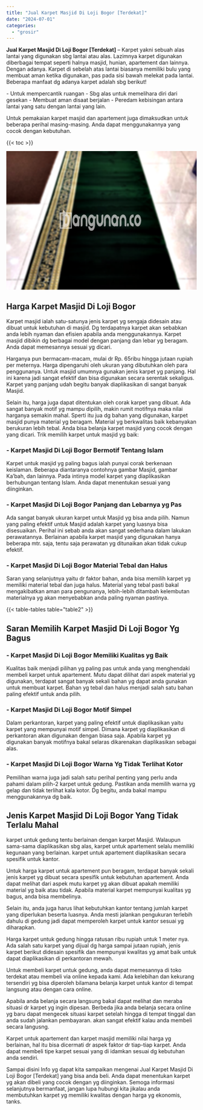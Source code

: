 ```yaml
---
title: "Jual Karpet Masjid Di Loji Bogor [Terdekat]"
date: "2024-07-01"
categories: 
  - "grosir"
---
```


**Jual Karpet Masjid Di Loji Bogor \[Terdekat\]** – Karpet yakni sebuah alas lantai yang digunakan sbg lantai atau alas. Lazimnya karpet digunakan diberbagai tempat seperti halnya masjid, hunian, apartement dan lainnya. Dengan adanya. Karpet di sebelah atas lantai biasanya memiliki bulu yang membuat aman ketika digunakan, pas pada sisi bawah melekat pada lantai. Beberapa manfaat dg adanya karpet adalah sbg berikut!

\- Untuk mempercantik ruangan - Sbg alas untuk memelihara diri dari gesekan - Membuat aman disaat berjalan - Peredam kebisingan antara lantai yang satu dengan lantai yang lain.

Untuk pemakaian karpet masjid dan apartement juga dimaksudkan untuk beberapa perihal masing-masing. Anda dapat menggunakannya yang cocok dengan kebutuhan.

{{< toc >}}

![Jual Karpet Masjid Di Loji Bogor [Terdekat]](/images/grosir-karpet-murah-51.png)

## Harga Karpet Masjid Di Loji Bogor

Karpet masjid ialah satu-satunya jenis karpet yg sengaja didesain atau dibuat untuk kebutuhan di masjid. Dg terdapatnya karpet akan sebabkan anda lebih nyaman dan efisien apabila anda menggunakannya. Karpet masjid dibikin dg berbagai model dengan panjang dan lebar yg beragam. Anda dapat memesannya sesuai yg dicari.

Harganya pun bermacam-macam, mulai dr Rp. 65ribu hingga jutaan rupiah per meternya. Harga dipengaruhi oleh ukuran yang dibutuhkan oleh para penggunanya. Untuk masjid umumnya gunakan jenis karpet yg panjang. Hal ini karena jadi sangat efektif dan bisa digunakan secara serentak sekaligus. Karpet yang panjang udah begitu banyak diaplikasikan di sangat banyak Masjid.

Selain itu, harga juga dapat ditentukan oleh corak karpet yang dibuat. Ada sangat banyak motif yg mampu dipilih, makin rumit motifnya maka nilai harganya semakin mahal. Sperti itu jua dg bahan yang digunakan, karpet masjid punya material yg beragam. Material yg berkwalitas baik kebanyakan berukuran lebih tebal. Anda bisa belanja karpet masjid yang cocok dengan yang dicari. Trik memilih karpet untuk masjid yg baik:

### \- Karpet Masjid Di Loji Bogor Bermotif Tentang Islam

Karpet untuk masjid yg paling bagus ialah punyai corak berkenaan keislaman. Beberapa diantaranya contohnya gambar Masjid, gambar Ka’bah, dan lainnya. Pada intinya model karpet yang diaplikasikan berhubungan tentang Islam. Anda dapat menentukan sesuai yang diinginkan.

### \- Karpet Masjid Di Loji Bogor Panjang dan Lebarnya yg Pas

Ada sangat banyak ukuran karpet untuk Masjid yg bisa anda pilih. Namun yang paling efektif untuk Masjid adalah karpet yang luasnya bisa disesuaikan. Perihal ini sebab anda akan sangat sederhana dalam lakukan perawatannya. Berlainan apabila karpet masjid yang digunakan hanya beberapa mtr. saja, tentu saja perawatan yg ditunaikan akan tidak cukup efektif.

### \- Karpet Masjid Di Loji Bogor Material Tebal dan Halus

Saran yang selanjutnya yaitu dr faktor bahan, anda bisa memilih karpet yg memiliki material tebal dan juga halus. Material yang tebal pasti bakal mengakibatkan aman para pengunanya, lebih-lebih ditambah kelembutan materialnya yg akan menyebabkan anda paling nyaman pastinya.

{{< table-tables table="table2" >}}

## Saran Memilih Karpet Masjid Di Loji Bogor Yg Bagus

### \- Karpet Masjid Di Loji Bogor Memiliki Kualitas yg Baik

Kualitas baik menjadi pilihan yg paling pas untuk anda yang menghendaki membeli karpet untuk apartement. Mutu dapat dilihat dari aspek material yg digunakan, terdapat sangat banyak sekali bahan yg dapat anda gunakan untuk membuat karpet. Bahan yg tebal dan halus menjadi salah satu bahan paling efektif untuk anda pilih.

### \- Karpet Masjid Di Loji Bogor Motif Simpel

Dalam perkantoran, karpet yang paling efektif untuk diaplikasikan yaitu karpet yang mempunyai motif simpel. Dimana karpet yg diaplikasikan di perkantoran akan digunakan dengan biasa saja. Apabila karpet yg digunakan banyak motifnya bakal selaras dikarenakan diaplikasikan sebagai alas.

### \- Karpet Masjid Di Loji Bogor Warna Yg Tidak Terlihat Kotor

Pemilihan warna juga jadi salah satu perihal penting yang perlu anda pahami dalam pilih-2 karpet untuk gedung. Pastikan anda memilih warna yg gelap dan tidak terlihat kala kotor. Dg begitu, anda bakal mampu menggunakannya dg baik.

## Jenis Karpet Masjid Di Loji Bogor Yang Tidak Terlalu Mahal

karpet untuk gedung tentu berlainan dengan karpet Masjid. Walaupun sama-sama diaplikasikan sbg alas, karpet untuk apartement selalu memiliki kegunaan yang berlainan. karpet untuk apartement diaplikasikan secara spesifik untuk kantor.

Untuk harga karpet untuk apartement pun beragam, terdapat banyak sekali jenis karpet yg dibuat secara spesifik untuk kebutuhan apartement. Anda dapat melihat dari aspek mutu karpet yg akan dibuat apakah memiliki material yg baik atau tidak. Apabila material karpet mempunyai kualitas yg bagus, anda bisa membelinya.

Selain itu, anda juga harus lihat kebutuhkan kantor tentang jumlah karpet yang diperlukan beserta luasnya. Anda mesti jalankan pengukuran terlebih dahulu di gedung jadi dapat memperoleh karpet untuk kantor sesuai yg diharapkan.

Harga karpet untuk gedung hingga ratusan ribu rupiah untuk 1 meter nya. Ada salah satu karpet yang dijual dg harga sampai jutaan rupiah, jenis karpet berikut didesain spesifik dan mempunyai kwalitas yg amat baik untuk dapat diaplikasikan di perkantoran mewah.

Untuk membeli karpet untuk gedung, anda dapat memesannya di toko terdekat atau membeli via online kepada kami. Ada kelebihan dan kekurang tersendiri yg bisa diperoleh bilamana belanja karpet untuk kantor di tempat langsung atau dengan cara online.

Apabila anda belanja secara langsung bakal dapat melihat dan meraba situasi dr karpet yg ingin dipesan. Berbeda jika anda belanja secara online yg baru dapat mengecek situasi karpet setelah hingga di tempat tinggal dan anda sudah jalankan pembayaran. akan sangat efektif kalau anda membeli secara langusng.

Karpet untuk apartement dan karpet masjid memiliki nilai harga yg berlainan, hal itu bisa dicermati dr aspek faktor dr tiap-tiap karpet. Anda dapat membeli tipe karpet sesuai yang di idamkan sesuai dg kebutuhan anda sendiri.

Sampai disini Info yg dapat kita sampaikan mengenai Jual Karpet Masjid Di Loji Bogor \[Terdekat\] yang bisa anda beli. Anda dapat menentukan karpet yg akan dibeli yang cocok dengan yg diinginkan. Semoga informasi selanjutnya bermanfaat, jangan lupa hubungi kita jikalau anda membutuhkan karpet yg memiliki kwalitas dengan harga yg ekonomis, tanks.
